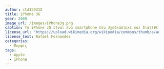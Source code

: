 ```yaml
---
author: std159312
title: iPhone 3G
year: 2008 
image_url: /images/IPhone3g.png
caption: Το iPhone 3G είναι ένα smartphone που σχεδιάστηκε και διατίθεται στην αγορά από την Apple Inc. Είναι η δεύτερη γενιά iPhone, διάδοχος του αρχικού iPhone, και παρουσιάστηκε στις 9 Ιουνίου 2008, στο WWDC 2008 που έλαβε χώρα στο Moscone Center στο Σαν Φρανσίσκο. , Ηνωμένες Πολιτείες.Το iPhone 3G ήρθε προφορτωμένο με την πιο πρόσφατη έκδοση του iOS και συνέχισε να λαμβάνει ενημερώσεις στο λογισμικό του για περισσότερα από δύο χρόνια, με σημαντικές επαναλήψεις να κυκλοφορούν σε ετήσια βάση.
license_url: "https://upload.wikimedia.org/wikipedia/commons/thumb/a/ad/IPhone_1st_Gen.svg/800px-IPhone_1st_Gen.svg.png" 
license_text: Rafael Fernandez
categories:
  - Μορφές 
tags:
  - Apple
  - iPhone
---
```

